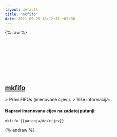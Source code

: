 ```yaml
---
layout: default
title: "mkfifo"
date: 2021-06-25 18:12:13 +02:00
---
```

{% raw %}
<h2 id="mkfifo">
  <a href="/bs/common/mkfifo.html">mkfifo</a> <a href="#mkfifo"><svg class="icon">
    <use href="/assets/images/unicode_sprite.svg#link" />
  </svg></a>
</h2>
> Pravi FIFOs (imenovane cijevi).
> Više informacija: <https://www.gnu.org/software/coreutils/mkfifo>.

#### Napravi imenovanu cijev na zadatoj putanji:
```shell
mkfifo {{putanja/do/cijev}}
```
{% endraw %}